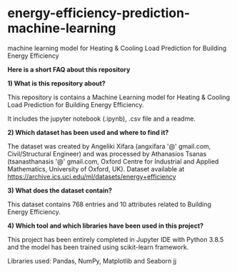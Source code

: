 # energy-efficiency-prediction-machine-learning
machine learning model for Heating & Cooling Load Prediction for Building Energy Efficiency 

**Here is a short FAQ about this repository**

**1) What is this repository about?**

This repository is contains a Machine Learning model for Heating & Cooling Load Prediction for Building Energy Efficiency.

It includes the jupyter notebook (.ipynb), .csv file and a readme.

**2) Which dataset has been used and where to find it?**

The dataset was created by Angeliki Xifara (angxifara '@' gmail.com, Civil/Structural Engineer) and was processed by Athanasios Tsanas (tsanasthanasis '@' gmail.com, Oxford Centre for Industrial and Applied Mathematics, University of Oxford, UK). Dataset available at https://archive.ics.uci.edu/ml/datasets/energy+efficiency

**3) What does the dataset contain?**

This dataset contains 768 entries and 10 attributes related to Building Energy Efficiency.

**4) Which tool and which libraries have been used in this project?**

This project has been entirely completed in Jupyter IDE with Python 3.8.5 and the model has been trained using scikit-learn framework.

Libraries used: Pandas, NumPy, Matplotlib and Seaborn jj
